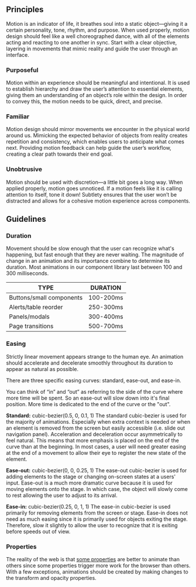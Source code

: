 ## Principles

Motion is an indicator of life, it breathes soul into a static object—giving it a certain personality, tone, rhythm, and purpose. When used properly, motion design should feel like a well choreographed dance, with all of the elements acting and reacting to one another in sync. Start with a clear objective, layering in movements that mimic reality and guide the user through an interface.

### Purposeful

Motion within an experience should be meaningful and intentional. It is used to establish hierarchy and draw the user’s attention to essential elements, giving them an understanding of an object’s role within the design. In order to convey this, the motion needs to be quick, direct, and precise.

### Familiar

Motion design should mirror movements we encounter in the physical world around us. Mimicking the expected behavior of objects from reality creates repetition and consistency, which enables users to anticipate what comes next. Providing motion feedback can help guide the user’s workflow, creating a clear path towards their end goal.

### Unobtrusive

Motion should be used with discretion—a little bit goes a long way. When applied properly, motion goes unnoticed. If a motion feels like it is calling attention to itself, tone it down! Subtlety ensures that the user won’t be distracted and allows for a cohesive motion experience across components.

## Guidelines

### Duration

Movement should be slow enough that the user can recognize what's happening, but fast enough that they are never waiting. The magnitude of change in an animation and its importance combine to determine its duration. Most animations in our component library last between 100 and 300 milliseconds.

<div data-insert-component="MotionExample" data-props="duration,300ms,600ms"></div>

| TYPE                     | DURATION  |
|--------------------------|-----------|
| Buttons/small components | 100-200ms |
| Alerts/table reorder     | 250-300ms |
| Panels/modals            | 300-400ms |
| Page transitions         | 500-700ms |

### Easing

Strictly linear movement appears strange to the human eye. An animation should accelerate and decelerate smoothly throughout its duration to appear as natural as possible.

<div data-insert-component="MotionExample" data-props="easing,Easing,No-Easing"></div>

There are three specific easing curves: standard, ease-out, and ease-in.

You can think of “in” and “out” as referring to the side of the curve where more time will be spent. So an ease-out will slow down into it's final position. More time is dedicated to the end of the curve or the "out".

**Standard:** cubic-bezier(0.5, 0, 0.1, 1)
The standard cubic-bezier is used for the majority of animations. Especially when extra context is needed or when an element is removed from the screen but easily accessible (i.e. slide out navigation panel). Acceleration and deceleration occur asymmetrically to feel natural. This means that more emphasis is placed on the end of the curve than at the beginning. In most cases, a user will need greater easing at the end of a movement to allow their eye to register the new state of the element.

<div data-insert-component="MotionExample" data-props="standard"></div>

**Ease-out:** cubic-bezier(0, 0, 0.25, 1)
The ease-out cubic-bezier is used for adding elements to the stage or changing on-screen states at a users' input.
Ease-out is a much more dramatic curve because it is used for moving elements onto the stage. In which case, the object will slowly come to rest allowing the user to adjust to its arrival.

<div data-insert-component="MotionExample" data-props="ease-out"></div>

**Ease-in:** cubic-bezier(0.25, 0, 1, 1)
The ease-in cubic-bezier is used primarily for removing elements from the screen or stage.
Ease-in does not need as much easing since it is primarily used for objects exiting the stage. Therefore, slow it slightly to allow the user to recognize that it is exiting before speeds out of view.

<div data-insert-component="MotionExample" data-props="ease-in"></div>

### Properties

The reality of the web is that [some properties](https://csstriggers.com/) are better to animate than others since some properties trigger more work for the browser than others. With a few exceptions, animations should be created by making changes to the transform and opacity properties.
